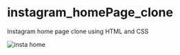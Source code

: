 # instagram_homePage_clone
Instagram home page clone using HTML and CSS

![insta home](https://user-images.githubusercontent.com/106098532/180470766-78654ce0-0e77-44da-b08f-3b00a9a3f3b0.PNG)
